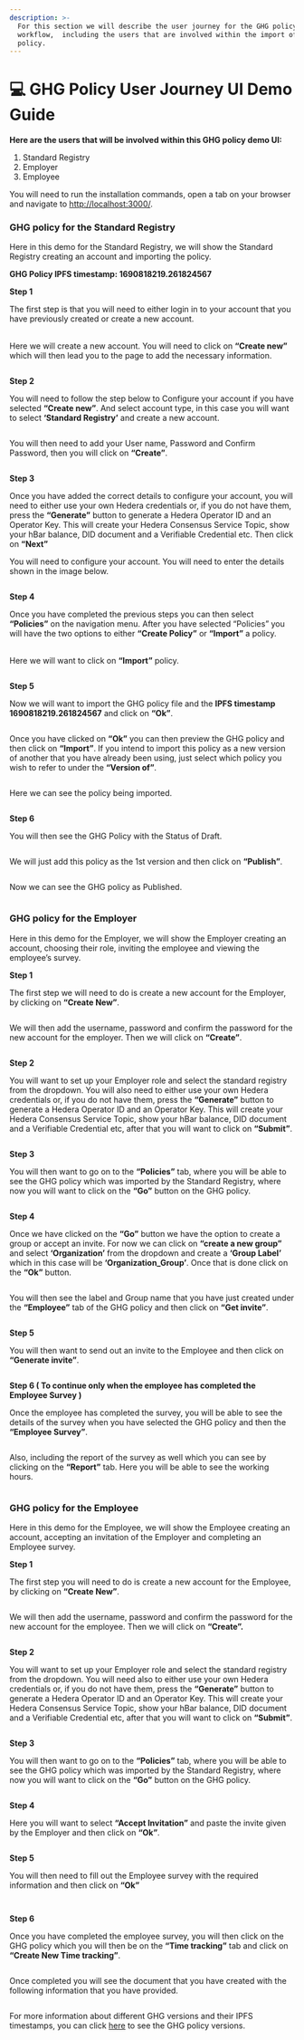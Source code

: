 ```yaml
---
description: >-
  For this section we will describe the user journey for the GHG policy
  workflow,  including the users that are involved within the import of the GHG
  policy.
---
```


# 💻 GHG Policy User Journey UI Demo Guide

**Here are the users that will be involved within this GHG policy demo UI:**

1. Standard Registry
2. Employer
3. Employee

You will need to run the installation commands, open a tab on your browser and navigate to [http://localhost:3000/](http://localhost:3000/).

### GHG policy for the Standard Registry

Here in this demo for the Standard Registry, we will show the Standard Registry creating an account and importing the policy.

**GHG Policy IPFS timestamp: 1690818219.261824567**

**Step 1**

The first step is that you will need to either login in to your account that you have previously created or create a new account.

\
Here we will create a new account. You will need to click on **“Create new”** which will then lead you to the page to add the necessary information.

<figure><img src="../../../../.gitbook/assets/image (148).png" alt=""><figcaption></figcaption></figure>

**Step 2**

You will need to follow the step below to Configure your account if you have selected **“Create new”**. And select account type, in this case you will want to select **‘Standard Registry’** and create a new account.

<figure><img src="../../../../.gitbook/assets/image (151).png" alt=""><figcaption></figcaption></figure>

You will then need to add your User name, Password and Confirm Password, then you will click on **“Create”**.

<figure><img src="../../../../.gitbook/assets/image (174).png" alt=""><figcaption></figcaption></figure>

**Step 3**

Once you have added the correct details to configure your account, you will need to either use your own Hedera credentials or, if you do not have them, press the **“Generate”** button to generate a Hedera Operator ID and an Operator Key. This will create your Hedera Consensus Service Topic, show your hBar balance, DID document and a Verifiable Credential etc. Then click on **“Next”**

You will need to configure your account. You will need to enter the details shown in the image below.

<figure><img src="../../../../.gitbook/assets/image (187).png" alt=""><figcaption></figcaption></figure>

**Step 4**

Once you have completed the previous steps you can then select **“Policies”** on the navigation menu. After you have selected “Policies” you will have the two options to either **“Create Policy”** or **“Import”** a policy.

\
Here we will want to click on **“Import”** policy.

<figure><img src="../../../../.gitbook/assets/image (69).png" alt=""><figcaption></figcaption></figure>

**Step 5**

Now we will want to import the GHG policy file and the **IPFS timestamp 1690818219.261824567** and click on **“Ok”**.

<figure><img src="../../../../.gitbook/assets/image (185).png" alt=""><figcaption></figcaption></figure>

Once you have clicked on **“Ok”** you can then preview the GHG policy and then click on **“Import”**. If you intend to import this policy as a new version of another that you have already been using, just select which policy you wish to refer to under the **“Version of”**.

<figure><img src="../../../../.gitbook/assets/image (193).png" alt=""><figcaption></figcaption></figure>

Here we can see the policy being imported.

<figure><img src="../../../../.gitbook/assets/image (6).png" alt=""><figcaption></figcaption></figure>

**Step 6**

You will then see the GHG Policy with the Status of Draft.

<figure><img src="../../../../.gitbook/assets/image (7) (4).png" alt=""><figcaption></figcaption></figure>

We will just add this policy as the 1st version and then click on **“Publish”**.

<figure><img src="../../../../.gitbook/assets/image (140).png" alt=""><figcaption></figcaption></figure>

Now we can see the GHG policy as Published.

<figure><img src="../../../../.gitbook/assets/image (142).png" alt=""><figcaption></figcaption></figure>

### GHG policy for the Employer

Here in this demo for the Employer, we will show the Employer creating an account, choosing their role, inviting the employee and viewing the employee’s survey.

**Step 1**

The first step we will need to do is create a new account for the Employer, by clicking on **“Create New”**.

<figure><img src="../../../../.gitbook/assets/image (71).png" alt=""><figcaption></figcaption></figure>

We will then add the username, password and confirm the password for the new account for the employer. Then we will click on **“Create”**.

<figure><img src="../../../../.gitbook/assets/image (132).png" alt=""><figcaption></figcaption></figure>

**Step 2**

You will want to set up your Employer role and select the standard registry from the dropdown. You will also need to either use your own Hedera credentials or, if you do not have them, press the **“Generate”** button to generate a Hedera Operator ID and an Operator Key. This will create your Hedera Consensus Service Topic, show your hBar balance, DID document and a Verifiable Credential etc, after that you will want to click on **“Submit”**.

<figure><img src="../../../../.gitbook/assets/image (159).png" alt=""><figcaption></figcaption></figure>

**Step 3**

You will then want to go on to the **“Policies”** tab, where you will be able to see the GHG policy which was imported by the Standard Registry, where now you will want to click on the **“Go”** button on the GHG policy.

<figure><img src="../../../../.gitbook/assets/image (169) (1).png" alt=""><figcaption></figcaption></figure>

**Step 4**

Once we have clicked on the **“Go”** button we have the option to create a group or accept an invite. For now we can click on **“create a new group”** and select **‘Organization’** from the dropdown and create a **‘Group Label’** which in this case will be **‘Organization\_Group’**. Once that is done click on the **“Ok”** button.

<figure><img src="../../../../.gitbook/assets/image (65).png" alt=""><figcaption></figcaption></figure>

You will then see the label and Group name that you have just created under the **“Employee”** tab of the GHG policy and then click on **“Get invite”**.

<figure><img src="../../../../.gitbook/assets/image (196).png" alt=""><figcaption></figcaption></figure>

**Step 5**

You will then want to send out an invite to the Employee and then click on **“Generate invite”**.

<figure><img src="../../../../.gitbook/assets/image (70).png" alt=""><figcaption></figcaption></figure>

**Step 6 ( To continue only when the employee has completed the Employee Survey )**

Once the employee has completed the survey, you will be able to see the details of the survey when you have selected the GHG policy and then the **“Employee Survey”**.

<figure><img src="../../../../.gitbook/assets/image (150).png" alt=""><figcaption></figcaption></figure>

Also, including the report of the survey as well which you can see by clicking on the **“Report”** tab. Here you will be able to see the working hours.

<figure><img src="../../../../.gitbook/assets/image (101).png" alt=""><figcaption></figcaption></figure>

### GHG policy for the Employee

Here in this demo for the Employee, we will show the Employee creating an account, accepting an invitation of the Employer and completing an Employee survey.

**Step 1**

The first step you will need to do is create a new account for the Employee, by clicking on **“Create New”**.

<figure><img src="../../../../.gitbook/assets/image (55).png" alt=""><figcaption></figcaption></figure>

We will then add the username, password and confirm the password for the new account for the employee. Then we will click on **“Create”.**

<figure><img src="../../../../.gitbook/assets/image (173).png" alt=""><figcaption></figcaption></figure>

**Step 2**

You will want to set up your Employer role and select the standard registry from the dropdown. You will need also to either use your own Hedera credentials or, if you do not have them, press the **“Generate”** button to generate a Hedera Operator ID and an Operator Key. This will create your Hedera Consensus Service Topic, show your hBar balance, DID document and a Verifiable Credential etc, after that you will want to click on **“Submit”**.

<figure><img src="../../../../.gitbook/assets/image (182).png" alt=""><figcaption></figcaption></figure>

**Step 3**

You will then want to go on to the **“Policies”** tab, where you will be able to see the GHG policy which was imported by the Standard Registry, where now you will want to click on the **“Go”** button on the GHG policy.

<figure><img src="../../../../.gitbook/assets/image (113) (1).png" alt=""><figcaption></figcaption></figure>

**Step 4**

Here you will want to select **“Accept Invitation”** and paste the invite given by the Employer and then click on **“Ok”**.

<figure><img src="../../../../.gitbook/assets/image (116).png" alt=""><figcaption></figcaption></figure>

**Step 5**

You will then need to fill out the Employee survey with the required information and then click on **“Ok”**

<figure><img src="../../../../.gitbook/assets/image (120).png" alt=""><figcaption></figcaption></figure>

<figure><img src="../../../../.gitbook/assets/image (152).png" alt=""><figcaption></figcaption></figure>

**Step 6**

Once you have completed the employee survey, you will then click on the GHG policy which you will then be on the **“Time tracking”** tab and click on **“Create New Time tracking”**.

<figure><img src="../../../../.gitbook/assets/image (181).png" alt=""><figcaption></figcaption></figure>

Once completed you will see the document that you have created with the following information that you have provided.

<figure><img src="../../../../.gitbook/assets/image (191).png" alt=""><figcaption></figcaption></figure>

For more information about different GHG versions and their IPFS timestamps, you can click [here](https://github.com/hashgraph/guardian/blob/main/Methodology%20Library/GHG%20Methodology/Remote%20WorkFlow%20Policy/readme.md) to see the GHG policy versions.&#x20;
